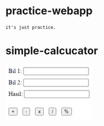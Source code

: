 # practice-webapp
```
it's just practice.
```

# simple-calcucator

![Simple Calculator](simple_calculator.png)


